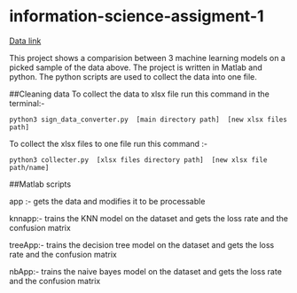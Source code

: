 # information-science-assigment-1

[Data link](http://archive.ics.uci.edu/ml/datasets/Australian+Sign+Language+signs)

This project shows a comparision between 3 machine learning models on a picked sample of the data above.
The project is written in Matlab and python.
The python scripts are used to collect the data into one file.

##Cleaning data
To collect the data to xlsx file run this command in the terminal:-

```python3 sign_data_converter.py  [main directory path]  [new xlsx files path]```

To collect the xlsx files to one file run this command :-

```python3 collecter.py  [xlsx files directory path]  [new xlsx file path/name]```

##Matlab scripts

app :- gets the data and modifies it to be processable

knnapp:- trains the KNN model on the dataset and gets the loss rate and the confusion matrix

treeApp:- trains the decision tree model on the dataset and gets the loss rate and the confusion matrix

nbApp:- trains the naive bayes model on the dataset and gets the loss rate and the confusion matrix



